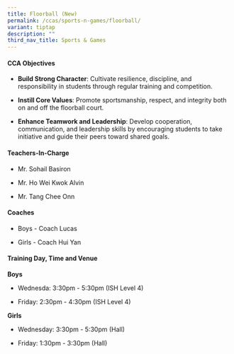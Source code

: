 ```yaml
---
title: Floorball (New)
permalink: /ccas/sports-n-games/floorball/
variant: tiptap
description: ""
third_nav_title: Sports & Games
---
```

<h4>CCA Objectives</h4>
<ul data-tight="true" class="tight">
<li>
<p><strong>Build Strong Character</strong>: Cultivate resilience, discipline,
and responsibility in students through regular training and competition.</p>
</li>
<li>
<p><strong>Instill Core Values</strong>: Promote sportsmanship, respect,
and integrity both on and off the floorball court.</p>
</li>
<li>
<p><strong>Enhance Teamwork and Leadership</strong>: Develop cooperation,
communication, and leadership skills by encouraging students to take initiative
and guide their peers toward shared goals.</p>
</li>
</ul>
<h4>Teachers-In-Charge</h4>
<ul data-tight="true" class="tight">
<li>
<p>Mr. Sohail Basiron</p>
</li>
<li>
<p>Mr. Ho Wei Kwok Alvin</p>
</li>
<li>
<p>Mr. Tang Chee Onn</p>
</li>
</ul>
<h4>Coaches</h4>
<ul data-tight="true" class="tight">
<li>
<p>Boys - Coach Lucas</p>
</li>
<li>
<p>Girls - Coach Hui Yan</p>
</li>
</ul>
<h4>Training Day, Time and Venue</h4>
<p><strong>Boys</strong>
</p>
<ul data-tight="true" class="tight">
<li>
<p>Wednesda: 3:30pm - 5:30pm (ISH Level 4)</p>
</li>
<li>
<p>Friday: 2:30pm - 4:30pm (ISH Level 4)</p>
</li>
</ul>
<p><strong>Girls</strong>
</p>
<ul data-tight="true" class="tight">
<li>
<p>Wednesday: 3:30pm - 5:30pm (Hall)</p>
</li>
<li>
<p>Friday: 1:30pm - 3:30pm (Hall)</p>
</li>
</ul>
<p></p>